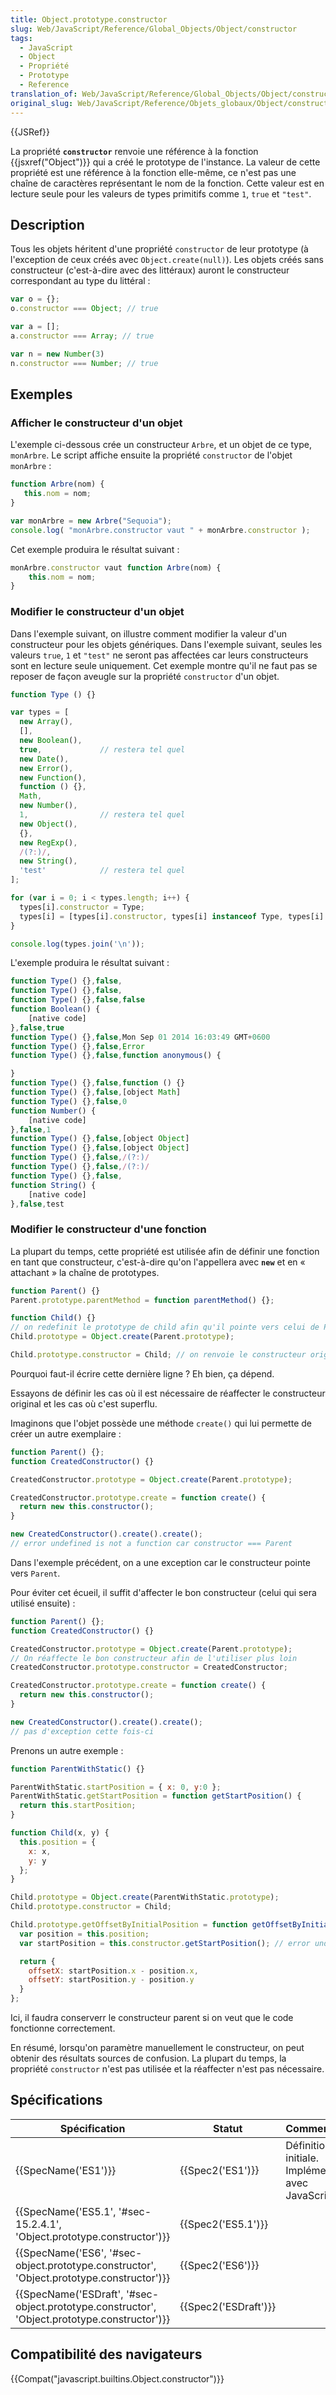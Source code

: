 ```yaml
---
title: Object.prototype.constructor
slug: Web/JavaScript/Reference/Global_Objects/Object/constructor
tags:
  - JavaScript
  - Object
  - Propriété
  - Prototype
  - Reference
translation_of: Web/JavaScript/Reference/Global_Objects/Object/constructor
original_slug: Web/JavaScript/Reference/Objets_globaux/Object/constructor
---
```

{{JSRef}}

La propriété **`constructor`** renvoie une référence à la fonction {{jsxref("Object")}} qui a créé le prototype de l'instance. La valeur de cette propriété est une référence à la fonction elle-même, ce n'est pas une chaîne de caractères représentant le nom de la fonction. Cette valeur est en lecture seule pour les valeurs de types primitifs comme `1`, `true` et `"test"`.

## Description

Tous les objets héritent d'une propriété `constructor` de leur prototype (à l'exception de ceux créés avec `Object.create(null)`). Les objets créés sans constructeur (c'est-à-dire avec des littéraux) auront le constructeur correspondant au type du littéral :

```js
var o = {};
o.constructor === Object; // true

var a = [];
a.constructor === Array; // true

var n = new Number(3)
n.constructor === Number; // true
```

## Exemples

### Afficher le constructeur d'un objet

L'exemple ci-dessous crée un constructeur `Arbre`, et un objet de ce type, `monArbre`. Le script affiche ensuite la propriété `constructor` de l'objet `monArbre` :

```js
function Arbre(nom) {
   this.nom = nom;
}

var monArbre = new Arbre("Sequoia");
console.log( "monArbre.constructor vaut " + monArbre.constructor );
```

Cet exemple produira le résultat suivant :

```js
monArbre.constructor vaut function Arbre(nom) {
    this.nom = nom;
}
```

### Modifier le constructeur d'un objet

Dans l'exemple suivant, on illustre comment modifier la valeur d'un constructeur pour les objets génériques. Dans l'exemple suivant, seules les valeurs `true`, `1` et `"test"` ne seront pas affectées car leurs constructeurs sont en lecture seule uniquement. Cet exemple montre qu'il ne faut pas se reposer de façon aveugle sur la propriété `constructor` d'un objet.

```js
function Type () {}

var types = [
  new Array(),
  [],
  new Boolean(),
  true,             // restera tel quel
  new Date(),
  new Error(),
  new Function(),
  function () {},
  Math,
  new Number(),
  1,                // restera tel quel
  new Object(),
  {},
  new RegExp(),
  /(?:)/,
  new String(),
  'test'            // restera tel quel
];

for (var i = 0; i < types.length; i++) {
  types[i].constructor = Type;
  types[i] = [types[i].constructor, types[i] instanceof Type, types[i].toString()];
}

console.log(types.join('\n'));
```

L'exemple produira le résultat suivant :

```js
function Type() {},false,
function Type() {},false,
function Type() {},false,false
function Boolean() {
    [native code]
},false,true
function Type() {},false,Mon Sep 01 2014 16:03:49 GMT+0600
function Type() {},false,Error
function Type() {},false,function anonymous() {

}
function Type() {},false,function () {}
function Type() {},false,[object Math]
function Type() {},false,0
function Number() {
    [native code]
},false,1
function Type() {},false,[object Object]
function Type() {},false,[object Object]
function Type() {},false,/(?:)/
function Type() {},false,/(?:)/
function Type() {},false,
function String() {
    [native code]
},false,test
```

### Modifier le constructeur d'une fonction

La plupart du temps, cette propriété est utilisée afin de définir une fonction en tant que constructeur, c'est-à-dire qu'on l'appellera avec **`new`** et en « attachant » la chaîne de prototypes.

```js
function Parent() {}
Parent.prototype.parentMethod = function parentMethod() {};

function Child() {}
// on redefinit le prototype de child afin qu'il pointe vers celui de Parent
Child.prototype = Object.create(Parent.prototype);

Child.prototype.constructor = Child; // on renvoie le constructeur original Child
```

Pourquoi faut-il écrire cette dernière ligne ? Eh bien, ça dépend.

Essayons de définir les cas où il est nécessaire de réaffecter le constructeur original et les cas où c'est superflu.

Imaginons que l'objet possède une méthode `create()` qui lui permette de créer un autre exemplaire :

```js
function Parent() {};
function CreatedConstructor() {}

CreatedConstructor.prototype = Object.create(Parent.prototype);

CreatedConstructor.prototype.create = function create() {
  return new this.constructor();
}

new CreatedConstructor().create().create();
// error undefined is not a function car constructor === Parent
```

Dans l'exemple précédent, on a une exception car le constructeur pointe vers `Parent`.

Pour éviter cet écueil, il suffit d'affecter le bon constructeur (celui qui sera utilisé ensuite) :

```js
function Parent() {};
function CreatedConstructor() {}

CreatedConstructor.prototype = Object.create(Parent.prototype);
// On réaffecte le bon constructeur afin de l'utiliser plus loin
CreatedConstructor.prototype.constructor = CreatedConstructor;

CreatedConstructor.prototype.create = function create() {
  return new this.constructor();
}

new CreatedConstructor().create().create();
// pas d'exception cette fois-ci
```

Prenons un autre exemple :

```js
function ParentWithStatic() {}

ParentWithStatic.startPosition = { x: 0, y:0 };
ParentWithStatic.getStartPosition = function getStartPosition() {
  return this.startPosition;
}

function Child(x, y) {
  this.position = {
    x: x,
    y: y
  };
}

Child.prototype = Object.create(ParentWithStatic.prototype);
Child.prototype.constructor = Child;

Child.prototype.getOffsetByInitialPosition = function getOffsetByInitialPosition() {
  var position = this.position;
  var startPosition = this.constructor.getStartPosition(); // error undefined is not a function, since the constructor is Child

  return {
    offsetX: startPosition.x - position.x,
    offsetY: startPosition.y - position.y
  }
};
```

Ici, il faudra conserverr le constructeur parent si on veut que le code fonctionne correctement.

En résumé, lorsqu'on paramètre manuellement le constructeur, on peut obtenir des résultats sources de confusion. La plupart du temps, la propriété `constructor` n'est pas utilisée et la réaffecter n'est pas nécessaire.

## Spécifications

| Spécification                                                                                                                | Statut                       | Commentaires                                          |
| ---------------------------------------------------------------------------------------------------------------------------- | ---------------------------- | ----------------------------------------------------- |
| {{SpecName('ES1')}}                                                                                                     | {{Spec2('ES1')}}         | Définition initiale. Implémentée avec JavaScript 1.1. |
| {{SpecName('ES5.1', '#sec-15.2.4.1', 'Object.prototype.constructor')}}                                 | {{Spec2('ES5.1')}}     |                                                       |
| {{SpecName('ES6', '#sec-object.prototype.constructor', 'Object.prototype.constructor')}}         | {{Spec2('ES6')}}         |                                                       |
| {{SpecName('ESDraft', '#sec-object.prototype.constructor', 'Object.prototype.constructor')}} | {{Spec2('ESDraft')}} |                                                       |

## Compatibilité des navigateurs

{{Compat("javascript.builtins.Object.constructor")}}
